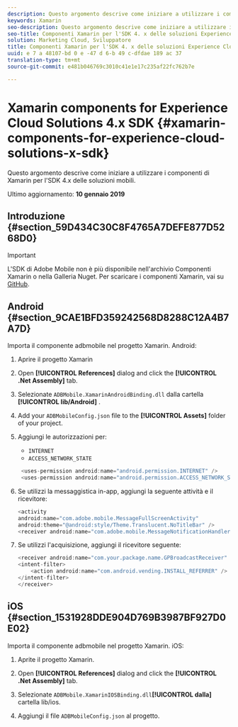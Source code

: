 ```yaml
---
description: Questo argomento descrive come iniziare a utilizzare i componenti di Xamarin per l'SDK 4.x delle soluzioni mobili.
keywords: Xamarin
seo-description: Questo argomento descrive come iniziare a utilizzare i componenti di Xamarin per l'SDK 4.x delle soluzioni mobili.
seo-title: Componenti Xamarin per l'SDK 4. x delle soluzioni Experience Cloud
solution: Marketing Cloud, Sviluppatore
title: Componenti Xamarin per l'SDK 4. x delle soluzioni Experience Cloud
uuid: e 7 a 48107-bd 0 e -47 d 6-b 49 c-dfdae 189 ac 37
translation-type: tm+mt
source-git-commit: e481b046769c3010c41e1e17c235af22fc762b7e

---
```



# Xamarin components for Experience Cloud Solutions 4.x SDK {#xamarin-components-for-experience-cloud-solutions-x-sdk}

Questo argomento descrive come iniziare a utilizzare i componenti di Xamarin per l'SDK 4.x delle soluzioni mobili.

Ultimo aggiornamento: **10 gennaio 2019**

## Introduzione {#section_59D434C30C8F4765A7DEFE877D5268D0}

>[!IMPORTANT]
>
>L'SDK di Adobe Mobile non è più disponibile nell'archivio Componenti Xamarin o nella Galleria Nuget. Per scaricare i componenti Xamarin, vai su [GitHub](https://github.com/Adobe-Marketing-Cloud/mobile-services).


## Android {#section_9CAE1BFD359242568D8288C12A4B7A7D}

Importa il componente adbmobile nel progetto Xamarin. Android:

1. Aprire il progetto Xamarin

1. Open **[!UICONTROL References]** dialog and click the **[!UICONTROL .Net Assembly]** tab.

1. Selezionate `ADBMobile.XamarinAndroidBinding.dll` dalla cartella **[!UICONTROL lib/Android]** .

1. Add your `ADBMobileConfig.json` file to the **[!UICONTROL Assets]** folder of your project.

1. Aggiungi le autorizzazioni per:

   * `INTERNET`
   * `ACCESS_NETWORK_STATE`
   ```java
    <uses-permission android:name="android.permission.INTERNET" />
    <uses-permission android:name="android.permission.ACCESS_NETWORK_STATE" />
   ```

1. Se utilizzi la messaggistica in-app, aggiungi la seguente attività e il ricevitore:

   ```java
   <activity 
   android:name="com.adobe.mobile.MessageFullScreenActivity" 
   android:theme="@android:style/Theme.Translucent.NoTitleBar" />
   <receiver android:name="com.adobe.mobile.MessageNotificationHandler" />
   ```

1. Se utilizzi l'acquisizione, aggiungi il ricevitore seguente:

   ```java
   <receiver android:name="com.your.package.name.GPBroadcastReceiver" android:exported="true">
   <intent-filter>
       <action android:name="com.android.vending.INSTALL_REFERRER" />
   </intent-filter>
   </receiver>
   ```

## iOS {#section_1531928DDE904D769B3987BF927D0E02}

Importa il componente adbmobile nel progetto Xamarin. iOS:

1. Aprite il progetto Xamarin.
1. Open **[!UICONTROL References]** dialog and click the **[!UICONTROL .Net Assembly]** tab.

1. Selezionate `ADBMobile.XamarinIOSBinding.dll`**[!UICONTROL dalla]** cartella lib/ios.

1. Aggiungi il file `ADBMobileConfig.json` al progetto.


